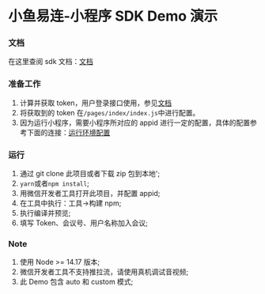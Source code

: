 # 小鱼易连-小程序 SDK Demo 演示

### 文档

在这里查阅 sdk 文档：[文档](https://openapi.xylink.com/common/meeting/api/description?platform=miniprogram)

### 准备工作

1. 计算并获取 token，用户登录接口使用，参见[文档](https://openapi.xylink.com/common/meeting/doc/miniprogram_server?platform=miniprogram)
2. 将获取到的 token 在`/pages/index/index.js`中进行配置。
3. 因为运行小程序，需要小程序所对应的 appid 进行一定的配置，具体的配置参考下面的连接：[运行环境配置](https://openapi.xylink.com/common/meeting/doc/run_demo?platform=miniprogram#h0613ccc-WVyQKxZj)

### 运行

1. 通过 git clone 此项目或者下载 zip 包到本地';
2. `yarn`或者`npm install`;
3. 用微信开发者工具打开此项目，并配置 appid;
4. 在工具中执行：工具->构建 npm;
5. 执行编译并预览;
6. 填写 Token、会议号、用户名称加入会议;

### Note

1. 使用 Node >= 14.17 版本;
2. 微信开发者工具不支持推拉流，请使用真机调试音视频;
3. 此 Demo 包含 auto 和 custom 模式;
